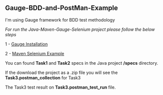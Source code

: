 ## Gauge-BDD-and-PostMan-Example

I'm using Gauge framework for BDD test methodology

*For run the Java-Maven-Gauge-Selenium project please follow the below steps*

1 - [Gauge Installation](https://docs.gauge.org/getting_started/installing-gauge.html?os=windows&language=java&ide=intellij)

2 - [Maven Selenium Example](https://github.com/getgauge-examples/java-maven-selenium)

You can found **Task1** and **Task2** specs in the Java project **/specs** directory.

If the download the project as a .zip file you will see the **Task3.postman_collection** for Task3

The Task3 test result on **Task3.postman_test_run** file.

